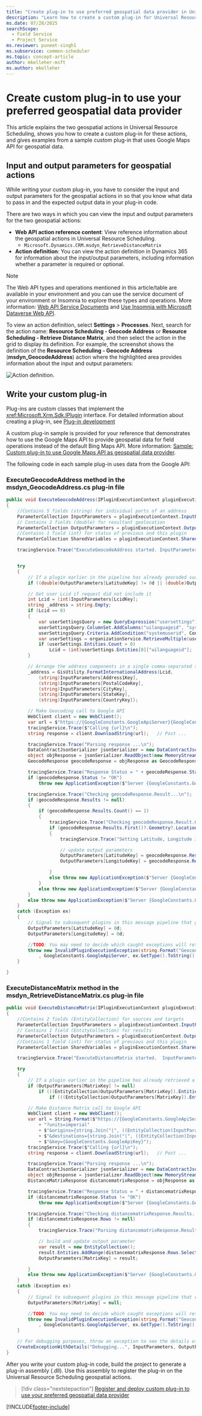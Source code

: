 ```yaml
---
title: "Create plug-in to use preferred geospatial data provider in Universal Resource Scheduling"
description: "Learn how to create a custom plug-in for Universal Resource Scheduling in order to use the geospatial data provider of your choice instead of Bing Maps."
ms.date: 07/28/2025
searchScope: 
  - Field Service
  - Project Service
ms.reviewer: puneet-singh1
ms.subservice: common-scheduler
ms.topic: concept-article
author: mkelleher-msft
ms.author: mkelleher
---
```


# Create custom plug-in to use your preferred geospatial data provider

This article explains the two geospatial actions in Universal Resource Scheduling, shows you how to create a custom plug-in for these actions, and gives examples from a sample custom plug-in that uses Google Maps API for geospatial data.

## Input and output parameters for geospatial actions

While writing your custom plug-in, you have to consider the input and output parameters for the geospatial actions in so that you know what data to pass in and the expected output data in your plug-in code.

There are two ways in which you can view the input and output parameters for the two geospatial actions:

- **Web API action reference content**: View reference information about the geospatial actions in Universal Resource Scheduling.
  - `Microsoft.Dynamics.CRM.msdyn_RetrieveDistanceMatrix`
- **Action definition**: You can view the action definition in Dynamics 365 for information about the input/output parameters, including information whether a parameter is required or optional.

> [!NOTE]
> The Web API types and operations mentioned in this article/table are available in your environment and you can use the service document of your environment or Insomnia to explore these types and operations. More information: [Web API Service Documents](/power-apps/developer/data-platform/webapi/web-api-service-documents) and [Use Insomnia with Microsoft Dataverse Web API](/power-apps/developer/data-platform/webapi/insomnia).

To view an action definition, select **Settings** > **Processes**. Next, search for the action name: **Resource Scheduling - Geocode Address** or **Resource Scheduling - Retrieve Distance Matrix**, and then select the action in the grid to display its definition. For example, the screenshot shows the definition of the **Resource Scheduling - Geocode Address** (**msdyn_GeocodeAddress**) action where the highlighted area provides information about the input and output parameters:

![Action definition.](../media/FS-ActionDefinition.png)

## Write your custom plug-in

Plug-ins are custom classes that implement the <xref:Microsoft.Xrm.Sdk.IPlugin> interface. For detailed information about creating a plug-in, see [Plug-in development](../../customerengagement/on-premises/developer/plugin-development.md)

A custom plug-in sample is provided for your reference that demonstrates how to use the Google Maps API to provide geospatial data for field operations instead of the default Bing Maps API. More information: [Sample: Custom plug-in to use Google Maps API as geospatial data provider](sample-custom-plugin-google-geospatial-data-provider.md).

The following code in each sample plug-in uses data from the Google API:

### ExecuteGeocodeAddress method in the msdyn_GeocodeAddress.cs plug-in file

```csharp
public void ExecuteGeocodeAddress(IPluginExecutionContext pluginExecutionContext, IOrganizationService organizationService, ITracingService tracingService)
{
    //Contains 5 fields (string) for individual parts of an address
    ParameterCollection InputParameters = pluginExecutionContext.InputParameters;
    // Contains 2 fields (double) for resultant geolocation
    ParameterCollection OutputParameters = pluginExecutionContext.OutputParameters;
    //Contains 1 field (int) for status of previous and this plugin
    ParameterCollection SharedVariables = pluginExecutionContext.SharedVariables;

    tracingService.Trace("ExecuteGeocodeAddress started. InputParameters = {0}, OutputParameters = {1}", InputParameters.Count().ToString(), OutputParameters.Count().ToString());


    try
    {
        // If a plugin earlier in the pipeline has already geocoded successfully, quit 
        if ((double)OutputParameters[LatitudeKey] != 0d || (double)OutputParameters[LongitudeKey] != 0d) return;

        // Get user Lcid if request did not include it
        int Lcid = (int)InputParameters[LcidKey];
        string _address = string.Empty;
        if (Lcid == 0)
        {
            var userSettingsQuery = new QueryExpression("usersettings");
            userSettingsQuery.ColumnSet.AddColumns("uilanguageid", "systemuserid");
            userSettingsQuery.Criteria.AddCondition("systemuserid", ConditionOperator.Equal, pluginExecutionContext.InitiatingUserId);
            var userSettings = organizationService.RetrieveMultiple(userSettingsQuery);
            if (userSettings.Entities.Count > 0)
                Lcid = (int)userSettings.Entities[0]["uilanguageid"];
        }

        // Arrange the address components in a single comma-separated string, according to LCID
        _address = GisUtility.FormatInternationalAddress(Lcid,
            (string)InputParameters[Address1Key],
            (string)InputParameters[PostalCodeKey],
            (string)InputParameters[CityKey],
            (string)InputParameters[StateKey],
            (string)InputParameters[CountryKey]);

        // Make Geocoding call to Google API
        WebClient client = new WebClient();
        var url = $"https://{GoogleConstants.GoogleApiServer}{GoogleConstants.GoogleGeocodePath}/json?address={_address}&key={GoogleConstants.GoogleApiKey}";
        tracingService.Trace($"Calling {url}\n");
        string response = client.DownloadString(url);   // Post ...

        tracingService.Trace("Parsing response ...\n");
        DataContractJsonSerializer jsonSerializer = new DataContractJsonSerializer(typeof(GeocodeResponse));    // Deserialize response json
        object objResponse = jsonSerializer.ReadObject(new MemoryStream(Encoding.UTF8.GetBytes(response)));     // Get response as an object
        GeocodeResponse geocodeResponse = objResponse as GeocodeResponse;       // Unbox into our data contracted class for response

        tracingService.Trace("Response Status = " + geocodeResponse.Status + "\n");
        if (geocodeResponse.Status != "OK")
            throw new ApplicationException($"Server {GoogleConstants.GoogleApiServer} application error (Status {geocodeResponse.Status}).");

        tracingService.Trace("Checking geocodeResponse.Result...\n");
        if (geocodeResponse.Results != null)
        {
            if (geocodeResponse.Results.Count() == 1)
            {
                tracingService.Trace("Checking geocodeResponse.Result.Geometry.Location...\n");
                if (geocodeResponse.Results.First()?.Geometry?.Location != null)
                {
                    tracingService.Trace("Setting Latitude, Longitude in OutputParameters...\n");

                    // update output parameters
                    OutputParameters[LatitudeKey] = geocodeResponse.Results.First().Geometry.Location.Lat;
                    OutputParameters[LongitudeKey] = geocodeResponse.Results.First().Geometry.Location.Lng;

                }
                else throw new ApplicationException($"Server {GoogleConstants.GoogleApiServer} application error (missing Results[0].Geometry.Location)");
            }
            else throw new ApplicationException($"Server {GoogleConstants.GoogleApiServer} application error (more than 1 result returned)");
        }
        else throw new ApplicationException($"Server {GoogleConstants.GoogleApiServer} application error (missing Results)");
    }
    catch (Exception ex)
    {
        // Signal to subsequent plugins in this message pipeline that geocoding failed here.
        OutputParameters[LatitudeKey] = 0d;
        OutputParameters[LongitudeKey] = 0d;

        //TODO: You may need to decide which caught exceptions will rethrow and which ones will simply signal geocoding did not complete.
        throw new InvalidPluginExecutionException(string.Format("Geocoding failed at {0} with exception -- {1}: {2}"
            , GoogleConstants.GoogleApiServer, ex.GetType().ToString(), ex.Message), ex);
    }

}
```

### ExecuteDistanceMatrix method in the msdyn_RetrieveDistanceMatrix.cs plug-in file

```csharp
public void ExecuteDistanceMatrix(IPluginExecutionContext pluginExecutionContext, IOrganizationService organizationService, ITracingService tracingService)
{
    //Contains 2 fields (EntityCollection) for sources and targets
    ParameterCollection InputParameters = pluginExecutionContext.InputParameters;
    // Contains 1 field (EntityCollection) for results
    ParameterCollection OutputParameters = pluginExecutionContext.OutputParameters;
    //Contains 1 field (int) for status of previous and this plugin
    ParameterCollection SharedVariables = pluginExecutionContext.SharedVariables;

    tracingService.Trace("ExecuteDistanceMatrix started.  InputParameters = {0},OutputParameters = {1}", InputParameters.Count().ToString(), OutputParameters.Count().ToString());

    try
    {
        // If a plugin earlier in the pipeline has already retrieved a distance matrix successfully, quit 
        if (OutputParameters[MatrixKey] != null)
            if (((EntityCollection)OutputParameters[MatrixKey]).Entities != null)
                if (((EntityCollection)OutputParameters[MatrixKey]).Entities.Count > 0) return;

        // Make Distance Matrix call to Google API
        WebClient client = new WebClient();
        var url = String.Format($"https://{GoogleConstants.GoogleApiServer}{GoogleConstants.GoogleDistanceMatrixPath}/json"
            + "?units=imperial"
            + $"&origins={string.Join("|", ((EntityCollection)InputParameters[SourcesKey]).Entities.Select(e => e.GetAttributeValue<double?>("latitude") + "," + e.GetAttributeValue<double?>("longitude")))}"
            + $"&destinations={string.Join("|", ((EntityCollection)InputParameters[TargetsKey]).Entities.Select(e => e.GetAttributeValue<double?>("latitude") + "," + e.GetAttributeValue<double?>("longitude")))}"
            + $"&key={GoogleConstants.GoogleApiKey}");
        tracingService.Trace($"Calling {url}\n");
        string response = client.DownloadString(url);   // Post ...

        tracingService.Trace("Parsing response ...\n");
        DataContractJsonSerializer jsonSerializer = new DataContractJsonSerializer(typeof(DistanceMatrixResponse));    // Deserialize response json
        object objResponse = jsonSerializer.ReadObject(new MemoryStream(Encoding.UTF8.GetBytes(response)));     // Get response as an object
        DistanceMatrixResponse distancematrixResponse = objResponse as DistanceMatrixResponse;       // Unbox as our data contracted class for response

        tracingService.Trace("Response Status = " + distancematrixResponse.Status + "\n");
        if (distancematrixResponse.Status != "OK")
            throw new ApplicationException($"Server {GoogleConstants.GoogleApiServer} application error (Status={distancematrixResponse.Status}). {distancematrixResponse.ErrorMessage}");

        tracingService.Trace("Checking distancematrixResponse.Results...\n");
        if (distancematrixResponse.Rows != null)
        {
            tracingService.Trace("Parsing distancematrixResponse.Results.Elements...\n");

            // build and update output parameter
            var result = new EntityCollection();
            result.Entities.AddRange(distancematrixResponse.Rows.Select(r => ToEntity(r.Columns.Select(c => ToEntity(c.Status, c.Duration, c.Distance)).ToArray())));
            OutputParameters[MatrixKey] = result;

        }
        else throw new ApplicationException($"Server {GoogleConstants.GoogleApiServer} application error (missing Rows)");
    }
    catch (Exception ex)
    {
        // Signal to subsequent plugins in this message pipeline that retrieval of distance matrix failed here.
        OutputParameters[MatrixKey] = null;

        //TODO: You may need to decide which caught exceptions will rethrow and which ones will simply signal geocoding did not complete.
        throw new InvalidPluginExecutionException(string.Format("Geocoding failed at {0} with exception -- {1}: {2}"
            , GoogleConstants.GoogleApiServer, ex.GetType().ToString(), ex.Message), ex);
    }

    // For debugging purposes, throw an exception to see the details of the parameters
    CreateExceptionWithDetails("Debugging...", InputParameters, OutputParameters, SharedVariables);
}
```

After you write your custom plug-in code, build the project to generate a plug-in assembly (.dll). Use this assembly to register the plug-in on the Universal Resource Scheduling geospatial actions.

> [!div class="nextstepaction"]
> [Register and deploy custom plug-in to use your preferred geospatial data provider](register-deploy-custom-plugin-preferred-geospatial-data-provider.md)

[!INCLUDE[footer-include](../../includes/footer-banner.md)]

